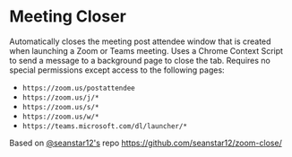 # Meeting Closer

Automatically closes the meeting post attendee window that is created when launching a Zoom or Teams meeting. Uses a Chrome Context Script to send a message to a background page to close the tab. Requires no special permissions except access to the following pages:
- `https://zoom.us/postattendee`
- `https://zoom.us/j/*`
- `https://zoom.us/s/*`
- `https://zoom.us/w/*`
- `https://teams.microsoft.com/dl/launcher/*`

Based on [@seanstar12's](https://github.com/seanstar12) repo https://github.com/seanstar12/zoom-close/
